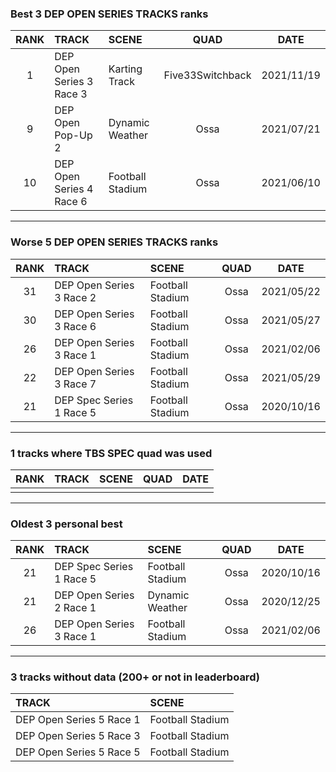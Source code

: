 ### Best 3 DEP OPEN SERIES TRACKS ranks
|RANK|TRACK|SCENE|QUAD|DATE|
|:---:|:---|:---|:---:|:---:|
|1|DEP Open Series 3 Race 3|Karting Track|Five33Switchback|2021/11/19|
|9|DEP Open Pop-Up 2|Dynamic Weather|Ossa|2021/07/21|
|10|DEP Open Series 4 Race 6|Football Stadium|Ossa|2021/06/10|
---
### Worse 5 DEP OPEN SERIES TRACKS ranks
|RANK|TRACK|SCENE|QUAD|DATE|
|:---:|:---|:---|:---:|:---:|
|31|DEP Open Series 3 Race 2|Football Stadium|Ossa|2021/05/22|
|30|DEP Open Series 3 Race 6|Football Stadium|Ossa|2021/05/27|
|26|DEP Open Series 3 Race 1|Football Stadium|Ossa|2021/02/06|
|22|DEP Open Series 3 Race 7|Football Stadium|Ossa|2021/05/29|
|21|DEP Spec Series 1 Race 5|Football Stadium|Ossa|2020/10/16|
---
### 1 tracks where TBS SPEC quad was used
|RANK|TRACK|SCENE|QUAD|DATE|
|:---:|:---|:---|:---:|:---:|
||||||
---
### Oldest 3 personal best
|RANK|TRACK|SCENE|QUAD|DATE|
|:---:|:---|:---|:---:|:---:|
|21|DEP Spec Series 1 Race 5|Football Stadium|Ossa|2020/10/16|
|21|DEP Open Series 2 Race 1|Dynamic Weather|Ossa|2020/12/25|
|26|DEP Open Series 3 Race 1|Football Stadium|Ossa|2021/02/06|
---
### 3 tracks without data (200+ or not in leaderboard)
|TRACK|SCENE|
|:---|:---|
|DEP Open Series 5 Race 1|Football Stadium|
|DEP Open Series 5 Race 3|Football Stadium|
|DEP Open Series 5 Race 5|Football Stadium|
